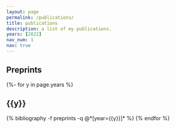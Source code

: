 ```yaml
---
layout: page
permalink: /publications/
title: publications
description: a list of my publications.
years: [2022]
nav_num: 1
nav: true
---
```


## Preprints
<!-- _pages/publications.md -->
<div class="publications">

{%- for y in page.years %}
  <h2 class="year">{{y}}</h2>
  {% bibliography -f preprints -q @*[year={{y}}]* %}
{% endfor %}

</div>
